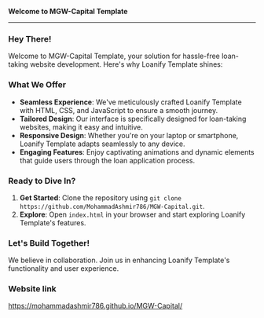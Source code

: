 **Welcome to MGW-Capital Template**

---

### Hey There!

Welcome to MGW-Capital Template, your solution for hassle-free loan-taking website development. Here's why Loanify Template shines:

### What We Offer

- **Seamless Experience**: We've meticulously crafted Loanify Template with HTML, CSS, and JavaScript to ensure a smooth journey.
- **Tailored Design**: Our interface is specifically designed for loan-taking websites, making it easy and intuitive.
- **Responsive Design**: Whether you're on your laptop or smartphone, Loanify Template adapts seamlessly to any device.
- **Engaging Features**: Enjoy captivating animations and dynamic elements that guide users through the loan application process.

### Ready to Dive In?

1. **Get Started**: Clone the repository using `git clone https://github.com/MohammadAshmir786/MGW-Capital.git`.
2. **Explore**: Open `index.html` in your browser and start exploring Loanify Template's features.

### Let's Build Together!

We believe in collaboration. Join us in enhancing Loanify Template's functionality and user experience. 

### Website link
https://mohammadashmir786.github.io/MGW-Capital/
